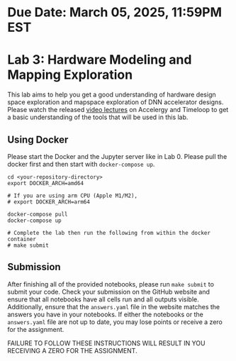 # Due Date: March 05, 2025, 11:59PM EST

# Lab 3: Hardware Modeling and Mapping Exploration
This lab aims to help you get a good understanding of hardware design space
exploration and mapspace exploration of DNN accelerator designs. Please watch
the released [video lectures](http://accelergy.mit.edu/tutorial.html) on
Accelergy and Timeloop to get a basic understanding of the tools that will be
used in this lab.

## Using Docker

Please start the Docker and the Jupyter server like in Lab 0. Please pull
the docker first and then start with `docker-compose up`.

```
cd <your-repository-directory>
export DOCKER_ARCH=amd64

# If you are using arm CPU (Apple M1/M2), 
# export DOCKER_ARCH=arm64 

docker-compose pull
docker-compose up

# Complete the lab then run the following from within the docker container
# make submit
```

## Submission
After finishing all of the provided notebooks, please run `make submit` to
submit your code. Check your submission on the GitHub website and ensure that
all notebooks have all cells run and all outputs visible. Additionally, ensure
that the `answers.yaml` file in the website matches the answers you have in your
notebooks. If either the notebooks or the `answers.yaml` file are not up to
date, you may lose points or receive a zero for the assignment.

FAILURE TO FOLLOW THESE INSTRUCTIONS WILL RESULT IN YOU RECEIVING A ZERO FOR THE
ASSIGNMENT.